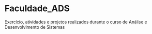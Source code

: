 # Faculdade_ADS
Exercício, atividades e projetos realizados durante o curso de Análise e Desenvolvimento de Sistemas
